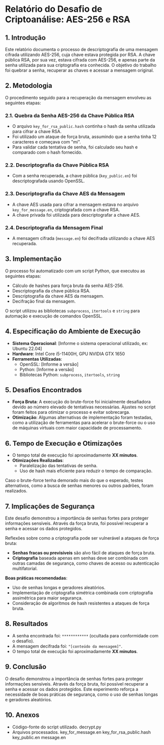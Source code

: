 # Relatório do Desafio de Criptoanálise: AES-256 e RSA

## 1. Introdução
Este relatório documenta o processo de descriptografia de uma mensagem cifrada utilizando AES-256, cuja chave estava protegida por RSA. A chave pública RSA, por sua vez, estava cifrada com AES-256, e apenas parte da senha utilizada para sua criptografia era conhecida. O objetivo do trabalho foi quebrar a senha, recuperar as chaves e acessar a mensagem original.

## 2. Metodologia
O procedimento seguido para a recuperação da mensagem envolveu as seguintes etapas:

### 2.1. Quebra da Senha AES-256 da Chave Pública RSA
- O arquivo `key_for_rsa_public.hash` continha o hash da senha utilizada para cifrar a chave RSA.
- Foi utilizado um ataque de força bruta, assumindo que a senha tinha 12 caracteres e começava com "mi".
- Para validar cada tentativa de senha, foi calculado seu hash e comparado com o hash fornecido.

### 2.2. Descriptografia da Chave Pública RSA
- Com a senha recuperada, a chave pública (`key_public.en`) foi descriptografada usando OpenSSL.

### 2.3. Descriptografia da Chave AES da Mensagem
- A chave AES usada para cifrar a mensagem estava no arquivo `key_for_message.en`, criptografada com a chave RSA.
- A chave privada foi utilizada para descriptografar a chave AES.

### 2.4. Descriptografia da Mensagem Final
- A mensagem cifrada (`message.en`) foi decifrada utilizando a chave AES recuperada.

## 3. Implementação
O processo foi automatizado com um script Python, que executou as seguintes etapas:
- Cálculo de hashes para força bruta da senha AES-256.
- Descriptografia da chave pública RSA.
- Descriptografia da chave AES da mensagem.
- Decifração final da mensagem.

O script utilizou as bibliotecas `subprocess`, `itertools` e `string` para automação e execução de comandos OpenSSL.

## 4. Especificação do Ambiente de Execução
- **Sistema Operacional**: [Informe o sistema operacional utilizado, ex: Ubuntu 22.04]
- **Hardware**: Intel Core i5-11400H, GPU NVIDIA GTX 1650
- **Ferramentas Utilizadas**:
  - OpenSSL: [Informe a versão]
  - Python: [Informe a versão]
  - Bibliotecas Python: `subprocess`, `itertools`, `string`

## 5. Desafios Encontrados
- **Força Bruta**: A execução do brute-force foi inicialmente desafiadora devido ao número elevado de tentativas necessárias. Ajustes no script foram feitos para otimizar o processo e evitar sobrecarga.
- **Otimização**: Algumas alternativas de implementação foram testadas, como a utilização de ferramentas para acelerar o brute-force ou o uso de máquinas virtuais com maior capacidade de processamento.

## 6. Tempo de Execução e Otimizações
- O tempo total de execução foi aproximadamente **XX minutos**.
- **Otimizações Realizadas**:
  - Paralelização das tentativas de senha.
  - Uso de hash mais eficiente para reduzir o tempo de comparação.
  
Caso o brute-force tenha demorado mais do que o esperado, testes alternativos, como a busca de senhas menores ou outros padrões, foram realizados.

## 7. Implicações de Segurança
Este desafio demonstrou a importância de senhas fortes para proteger informações sensíveis. Através da força bruta, foi possível recuperar a senha e acessar os dados protegidos. 

Reflexões sobre como a criptografia pode ser vulnerável a ataques de força bruta:
- **Senhas fracas ou previsíveis** são alvo fácil de ataques de força bruta.
- **Criptografia** baseada apenas em senhas deve ser combinada com outras camadas de segurança, como chaves de acesso ou autenticação multifatorial.

**Boas práticas recomendadas**:
- Uso de senhas longas e geradores aleatórios.
- Implementação de criptografia simétrica combinada com criptografia assimétrica para maior segurança.
- Consideração de algoritmos de hash resistentes a ataques de força bruta.

## 8. Resultados
- A senha encontrada foi: `************` (ocultada para conformidade com o desafio).
- A mensagem decifrada foi: `"[conteúdo da mensagem]"`.
- O tempo total de execução foi aproximadamente **XX minutos**.

## 9. Conclusão
O desafio demonstrou a importância de senhas fortes para proteger informações sensíveis. Através da força bruta, foi possível recuperar a senha e acessar os dados protegidos. Este experimento reforça a necessidade de boas práticas de segurança, como o uso de senhas longas e geradores aleatórios.

## 10. Anexos
- Código-fonte do script utilizado.
    decrypt.py
- Arquivos processados.
    key_for_message.en
    key_for_rsa_public.hash
    key_public.en
    message.en
    
